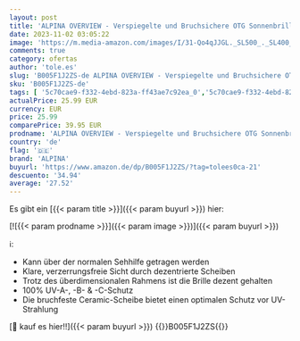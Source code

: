 ```yaml
---
layout: post
title: 'ALPINA OVERVIEW - Verspiegelte und Bruchsichere OTG Sonnenbrille Mit 100% UV-Schutz Für Erwachsene  havana  One Size'
date: 2023-11-02 03:05:22
image: 'https://m.media-amazon.com/images/I/31-Qo4qJJGL._SL500_._SL400_.jpg'
comments: true
category: ofertas
author: 'tole.es'
slug: 'B005F1J2ZS-de ALPINA OVERVIEW - Verspiegelte und Bruchsichere OTG...'
sku: 'B005F1J2ZS-de'
tags: [ '5c70cae9-f332-4ebd-823a-ff43ae7c92ea_0','5c70cae9-f332-4ebd-823a-ff43ae7c92ea_3301','Accessoires für Herren','Alpina Shop','Arborist Merchandising Root','Brillen & Zubehör für Herren','Entdecken Sie  New Look, Vans & andere Top-Marken','Fashion','Herrenmode','Self Service','Sonnenbrillen für Herren','Special Features Stores','Sport & Freizeit','Sports-Promotions','alpina','ef3a019d-6628-41d5-b303-291126686917_0','ef3a019d-6628-41d5-b303-291126686917_501','ef3a019d-6628-41d5-b303-291126686917_7401','🇩🇪', ]
actualPrice: 25.99 EUR
currency: EUR
price: 25.99
comparePrice: 39.95 EUR
prodname: 'ALPINA OVERVIEW - Verspiegelte und Bruchsichere OTG Sonnenbrille Mit 100% UV-Schutz Für Erwachsene  havana  One Size'
country: 'de'
flag: '🇩🇪'
brand: 'ALPINA'
buyurl: 'https://www.amazon.de/dp/B005F1J2ZS/?tag=tolees0ca-21'
descuento: '34.94'
average: '27.52'
---
```


Es gibt ein [{{< param title >}}]({{< param buyurl >}}) hier:

[![{{< param prodname >}}]({{< param image >}})]({{< param buyurl >}})

ℹ️:

- Kann über der normalen Sehhilfe getragen werden
- Klare, verzerrungsfreie Sicht durch dezentrierte Scheiben
- Trotz des überdimensionalen Rahmens ist die Brille dezent gehalten
- 100% UV-A-, -B- & -C-Schutz
- Die bruchfeste Ceramic-Scheibe bietet einen optimalen Schutz vor UV-Strahlung

[🛒 kauf es hier!!]({{< param buyurl >}})
{{<world>}}B005F1J2ZS{{</world>}}
